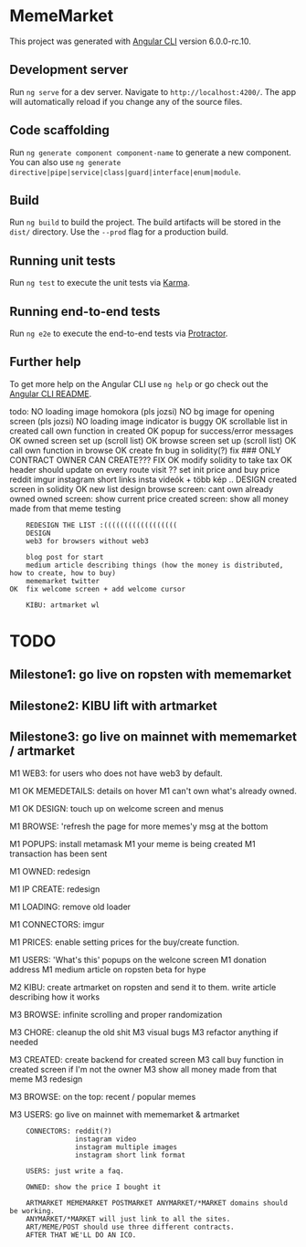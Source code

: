 # MemeMarket

This project was generated with [Angular CLI](https://github.com/angular/angular-cli) version 6.0.0-rc.10.

## Development server

Run `ng serve` for a dev server. Navigate to `http://localhost:4200/`. The app will automatically reload if you change any of the source files.

## Code scaffolding

Run `ng generate component component-name` to generate a new component. You can also use `ng generate directive|pipe|service|class|guard|interface|enum|module`.

## Build

Run `ng build` to build the project. The build artifacts will be stored in the `dist/` directory. Use the `--prod` flag for a production build.

## Running unit tests

Run `ng test` to execute the unit tests via [Karma](https://karma-runner.github.io).

## Running end-to-end tests

Run `ng e2e` to execute the end-to-end tests via [Protractor](http://www.protractortest.org/).

## Further help

To get more help on the Angular CLI use `ng help` or go check out the [Angular CLI README](https://github.com/angular/angular-cli/blob/master/README.md).


todo:
    NO  loading image homokora (pls jozsi)
    NO  bg image for opening screen (pls jozsi)
    NO  loading image indicator is buggy
    OK  scrollable list in created
        call own function in created
    OK  popup for success/error messages
    OK  owned screen set up (scroll list)
    OK  browse screen set up (scroll list)
    OK  call own function in browse
    OK  create fn bug in solidity(?) fix ### ONLY CONTRACT OWNER CAN CREATE??? FIX
    OK  modify solidity to take tax
    OK  header should update on every route visit
    ??  set init price and buy price
        reddit
        imgur
        instagram short links
        insta videók + több kép
    ..  DESIGN
        created screen in solidity
    OK  new list design
        browse screen: cant own already owned
        owned screen: show current price
        created screen: show all money made from that meme
        testing

        REDESIGN THE LIST :((((((((((((((((((
        DESIGN
        web3 for browsers without web3

        blog post for start
        medium article describing things (how the money is distributed, how to create, how to buy)
        mememarket twitter
    OK  fix welcome screen + add welcome cursor

        KIBU: artmarket wl


# TODO
## Milestone1: go live on ropsten with mememarket
## Milestone2: KIBU lift with artmarket
## Milestone3: go live on mainnet with mememarket / artmarket

M1      WEB3: for users who does not have web3 by default.

M1  OK  MEMEDETAILS: details on hover
M1                   can't own what's already owned.

M1  OK  DESIGN: touch up on welcome screen and menus

M1      BROWSE: 'refresh the page for more memes'y msg at the bottom

M1      POPUPS: install metamask 
M1              your meme is being created
M1              transaction has been sent

M1      OWNED: redesign

M1  IP  CREATE: redesign

M1      LOADING: remove old loader

M1      CONNECTORS: imgur

M1      PRICES: enable setting prices for the buy/create function.

M1      USERS: 'What's this' popups on the welcone screen
M1             donation address
M1             medium article on ropsten beta for hype

M2      KIBU: create artmarket on ropsten and send it to them.
              write article describing how it works

M3      BROWSE: infinite scrolling and proper randomization

M3      CHORE: cleanup the old shit
M3             visual bugs
M3             refactor anything if needed

M3      CREATED: create backend for created screen
M3               call buy function in created screen if I'm not the owner
M3               show all money made from that meme
M3               redesign

M3      BROWSE: on the top: recent / popular memes

M3      USERS: go live on mainnet with mememarket & artmarket

        CONNECTORS: reddit(?)
                    instagram video
                    instagram multiple images
                    instagram short link format

        USERS: just write a faq.

        OWNED: show the price I bought it

        ARTMARKET MEMEMARKET POSTMARKET ANYMARKET/*MARKET domains should be working.
        ANYMARKET/*MARKET will just link to all the sites.
        ART/MEME/POST should use three different contracts.
        AFTER THAT WE'LL DO AN ICO.






